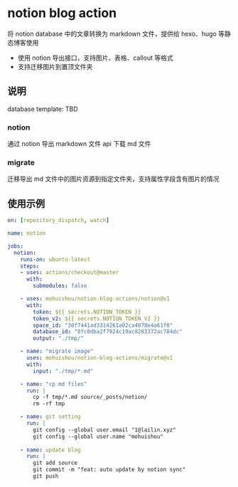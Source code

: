 # notion blog action

将 notion database 中的文章转换为 markdown 文件，提供给 hexo、hugo 等静态博客使用

- 使用 notion 导出接口，支持图片、表格、callout 等格式
- 支持迁移图片到置顶文件夹

## 说明

database template: TBD

### notion

通过 notion 导出 markdown 文件 api 下载 md 文件

### migrate

迁移导出 md 文件中的图片资源到指定文件夹，支持属性字段含有图片的情况

## 使用示例

```yaml
on: [repository_dispatch, watch]

name: notion

jobs:
  notion:
    runs-on: ubuntu-latest
    steps:
    - uses: actions/checkout@master
      with:
        submodules: false

    - uses: mohuishou/notion-blog-actions/notion@v1
      with:
        token: ${{ secrets.NOTION_TOKEN }}
        token_v2: ${{ secrets.NOTION_TOKEN_V2 }}
        space_id: "30f7441ad3314261a02ca4078e4a61f0"
        database_id: "0fc0dba2f7924c19ac8283372ac784dc"
        output: "./tmp/"

    - name: "migrate image"
      uses: mohuishou/notion-blog-actions/migrate@v1
      with:
        input: "./tmp/*.md"

    - name: "cp md files"
      run: |
        cp -f tmp/*.md source/_posts/notion/
        rm -rf tmp

    - name: git setting
      run: |
        git config --global user.email "1@lailin.xyz"
        git config --global user.name "mohuishou"
      
    - name: update blog
      run: |
        git add source
        git commit -m "feat: auto update by notion sync"
        git push
```